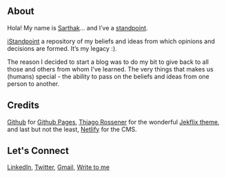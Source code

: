 ## About

Hola! My name is [Sarthak](https://sarthakgarg.com/about_me.html)… and I’ve a [standpoint](https://sarthakgarg.com/about/).

[iStandpoint](https://sarthakgarg.com/) a repository of my beliefs and ideas from which opinions and decisions are formed. It’s my legacy :).

The reason I decided to start a blog was to do my bit to give back to all those and others from whom I’ve learned. The very things that makes us (humans) special - the ability to pass on the beliefs and ideas from one person to another.

## Credits

[Github](https://github.com) for [Github Pages](https://pages.github.com/), [Thiago Rossener](https://rossener.com/) for the wonderful [Jekflix theme](https://github.com/thiagorossener/jekflix-template), and last but not the least, [Netlify](https://www.netlifycms.org/) for the CMS.

## Let's Connect

[LinkedIn](https://www.linkedin.com/in/sarthak-garg-0997a418), [Twitter](https://twitter.com/gargsaar), [Gmail](mailto:gargsaar@gmail.com), [Write to me](https://sarthakgarg.com/contact/)
